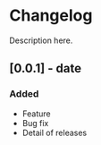 # Changelog
Description here.

## [0.0.1] - date
### Added
- Feature
- Bug fix
- Detail of releases
